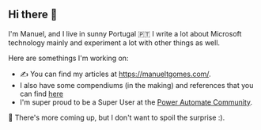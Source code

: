 ## Hi there 👋

I'm Manuel, and I live in sunny Portugal 🇵🇹
I write a lot about Microsoft technology mainly and experiment a lot with other things as well.

Here are somethings I'm working on:

- ✍️ You can find my articles at https://manueltgomes.com/.
- I also have some compendiums (in the making) and references that you can find [here](https://github.com/manueltgomes)
- I'm super proud to be a Super User at the [Power Automate Community](https://powerusers.microsoft.com/t5/user/viewprofilepage/user-id/76216).

🎉 There's more coming up, but I don't want to spoil the surprise :).
